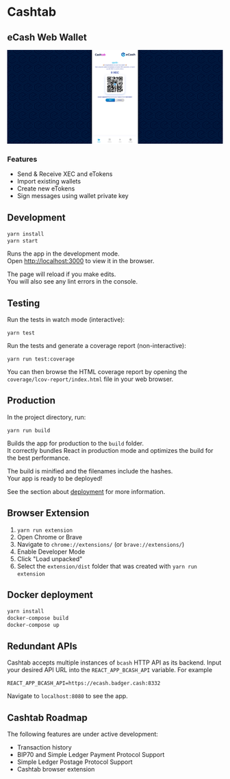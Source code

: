 # Cashtab

## eCash Web Wallet

![CashAppHome](./screenshots/ss-readme.png)

### Features

-   Send & Receive XEC and eTokens
-   Import existing wallets
-   Create new eTokens
-   Sign messages using wallet private key

## Development

```
yarn install
yarn start
```

Runs the app in the development mode.<br>
Open [http://localhost:3000](http://localhost:3000) to view it in the browser.

The page will reload if you make edits.<br>
You will also see any lint errors in the console.

## Testing

Run the tests in watch mode (interactive):

```
yarn test
```

Run the tests and generate a coverage report (non-interactive):

```
yarn run test:coverage
```

You can then browse the HTML coverage report by opening the
`coverage/lcov-report/index.html` file in your web browser.

## Production

In the project directory, run:

```
yarn run build
```

Builds the app for production to the `build` folder.<br>
It correctly bundles React in production mode and optimizes the build for the best performance.

The build is minified and the filenames include the hashes.<br>
Your app is ready to be deployed!

See the section about [deployment](https://facebook.github.io/create-react-app/docs/deployment) for more information.

## Browser Extension

1. `yarn run extension`
2. Open Chrome or Brave
3. Navigate to `chrome://extensions/` (or `brave://extensions/`)
4. Enable Developer Mode
5. Click "Load unpacked"
6. Select the `extension/dist` folder that was created with `yarn run extension`

## Docker deployment

```
yarn install
docker-compose build
docker-compose up
```

## Redundant APIs

Cashtab accepts multiple instances of `bcash` HTTP API as its backend. Input your desired API URL 
into the `REACT_APP_BCASH_API` variable. For example

```
REACT_APP_BCASH_API=https://ecash.badger.cash:8332
```

Navigate to `localhost:8080` to see the app.

## Cashtab Roadmap

The following features are under active development:

-   Transaction history
-   BIP70 and Simple Ledger Payment Protocol Support
-   Simple Ledger Postage Protocol Support
-   Cashtab browser extension
